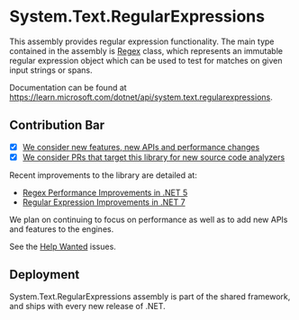 # System.Text.RegularExpressions
This assembly provides regular expression functionality. The main type contained in the assembly is [Regex](https://learn.microsoft.com/en-us/dotnet/api/system.text.regularexpressions.regex) class, which represents an immutable regular expression object which can be used to test for matches on given input strings or spans.

Documentation can be found at https://learn.microsoft.com/dotnet/api/system.text.regularexpressions.

## Contribution Bar
- [x] [We consider new features, new APIs and performance changes](../../libraries/README.md#primary-bar)
- [x] [We consider PRs that target this library for new source code analyzers](../../libraries/README.md#secondary-bars)

Recent improvements to the library are detailed at:
- [Regex Performance Improvements in .NET 5](https://devblogs.microsoft.com/dotnet/regex-performance-improvements-in-net-5/)
- [Regular Expression Improvements in .NET 7](https://devblogs.microsoft.com/dotnet/regular-expression-improvements-in-dotnet-7/)

We plan on continuing to focus on performance as well as to add new APIs and features to the engines.

See the [Help Wanted](https://github.com/dotnet/runtime/issues?q=is%3Aissue+is%3Aopen+label%3A%22help+wanted%22+label%3Aarea-System.Text.RegularExpressions) issues.

## Deployment
System.Text.RegularExpressions assembly is part of the shared framework, and ships with every new release of .NET.
